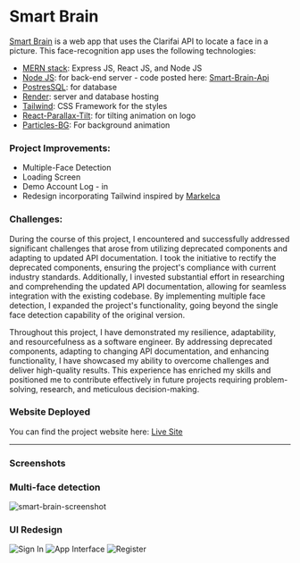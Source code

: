 # Smart Brain

[Smart Brain](https://tjrelly.github.io/smart-brain/) is a web app that uses the Clarifai API to locate a face in a picture. This face-recognition app uses the following technologies:

- [MERN stack](https://www.mongodb.com/mern-stack): Express JS, React JS, and Node JS
- [Node JS](https://nodejs.org/en/): for back-end server - code posted here: [Smart-Brain-Api](https://github.com/TJRelly/smart-brain-api)
- [PostresSQL](https://www.postgresql.org/): for database
- [Render](https://render.com/): server and database hosting
- [Tailwind](https://tailwindcss.com/): CSS Framework for the styles
- [React-Parallax-Tilt](https://www.npmjs.com/package/react-parallax-tilt): for tilting animation on logo
- [Particles-BG](https://www.npmjs.com/package/particles-bg): For background animation

### Project Improvements: 
- Multiple-Face Detection
- Loading Screen
- Demo Account Log - in
- Redesign incorporating Tailwind inspired by [Markelca](https://github.com/MarkelCA/smart-brain)

### Challenges: 
During the course of this project, I encountered and successfully addressed significant challenges that arose from utilizing deprecated components and adapting to updated API documentation. I took the initiative to rectify the deprecated components, ensuring the project's compliance with current industry standards. Additionally, I invested substantial effort in researching and comprehending the updated API documentation, allowing for seamless integration with the existing codebase. By implementing multiple face detection, I expanded the project's functionality, going beyond the single face detection capability of the original version.

Throughout this project, I have demonstrated my resilience, adaptability, and resourcefulness as a software engineer. By addressing deprecated components, adapting to changing API documentation, and enhancing functionality, I have showcased my ability to overcome challenges and deliver high-quality results. This experience has enriched my skills and positioned me to contribute effectively in future projects requiring problem-solving, research, and meticulous decision-making.

### Website Deployed

You can find the project website here: [Live Site](https://tjrelly.github.io/smart-brain/)

---
### Screenshots

### Multi-face detection
![smart-brain-screenshot](https://github.com/TJRelly/smart-brain/assets/94482664/182176a5-be00-4894-9d8c-01ff0979179b)

### UI Redesign
![Sign In](https://github.com/TJRelly/smart-brain/assets/94482664/f2d0adfd-78d3-4808-aa22-981d1b7f5579)
![App Interface](https://github.com/TJRelly/smart-brain/assets/94482664/55ec8ffd-7a8b-4d99-a308-848da9227708)
![Register](https://github.com/TJRelly/smart-brain/assets/94482664/86c7c8eb-538c-45d3-8c83-aefd232cefe6)
